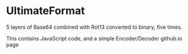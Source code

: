 # UltimateFormat
5 layers of Base64 combined with Rot13 converted to binary, five times.

This contains JavaScript code, and a simple Encoder/Decoder github.io page
